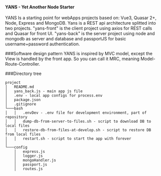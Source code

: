 #### YANS - Yet Another Node Starter
YANS Is a starting point for webApps projects based on: Vue3, Quasar 2+, Node, Express and MongoDB.
Yans is a REST api architecture splitted into two projects.
"yans-front" is the client project using axios for REST calls and Quasar for front UI.
"yans-back" is the server project using node and mongodb as server and database and passportJS for basic username+password authentication.

###Software design pattern
YANS is inspired by MVC model, except the View is handled by the front app. So you can call it MRC,
meaning Model-Route-Controller.

###Directory tree

```
project
│   README.md
│   yans_back.js - main app js file
│   .env - local app configs for process.env
│   package.json
│   .gitignore 
└───bash
│   │   .envDev - .env file for development environment, part of repository
│   │   dump-db-from-server-to-files.sh - script to download DB to local files
│   │   restore-db-from-files-at-develop.sh - script to restore DB from local files
│   │   restart.sh - script to start the app with forever
│   
└───config
    │   express.js
    │   logger.js
    │   mongoHandler.js
    │   passport.js
    │   routes.js
    
```